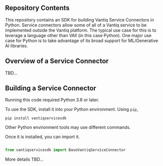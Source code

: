 ## Repository Contents

This repository contains an SDK for building Vantiq Service Connectors in Python. Service connectors allow some of all
of a Vantiq service to be implemented outside the Vantiq platform.  The typical use case for this is to leverage a language other than VAIl (in this case Python).  One major use case for Python is to take advantage of its broad support for ML/Generative AI libraries.

## Overview of a Service Connector

TBD...

## Building a Service Connector

Running this code required Python 3.8 or later.

To use the SDK, install it into your Python environment.  Using `pip`, 

```commandline
pip install vantiqservicesdk
```

Other Python environment tools may use different commands.

Once it is installed, you can import it.

```python

from vantiqservicesdk import BaseVantiqServiceConnector
```

More details TBD...

